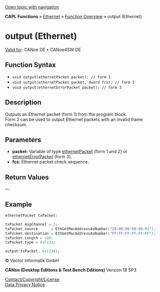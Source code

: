 [Open topic with navigation](../../../../../CANoeDEFamily.htm#Topics/CAPLFunctions/IP/Functions/CAPLfunctionOutputEthernet.md)

**CAPL Functions** » [Ethernet](../CAPLEthernetStartPage.md) » [Function Overview](../CAPLfunctionsIPOverview.md) » output (Ethernet)

# output (Ethernet)

[Valid for](../../../Shared/FeatureAvailability.md): CANoe DE • CANoe4SW DE

## Function Syntax

- `void output(ethernetPacket packet); // form 1`
- `void output(ethernetPacket packet, dword fcs); // form 2`
- `void output(ethernetErrorPacket packet); // form 3`

## Description

Outputs an Ethernet packet (form 1) from the program block.  
Form 2 can be used to output Ethernet packets with an invalid frame checksum.

## Parameters

- **packet**: Variable of type [ethernetPacket](../Objects/CAPLfunctionEthernetPacket.md) (form 1 and 2) or [ethernetErrorPacket](../Objects/CAPLfunctionEthernetErrorPacket.md) (form 3).
- **fcs**: Ethernet packet check sequence.

## Return Values

—

## Example

```c
ethernetPacket txPacket;

txPacket.msgChannel = 1;
txPacket.source      = EthGetMacAddressAsNumber("20:00:00:00:00:01");
txPacket.destination = EthGetMacAddressAsNumber("FF:FF:FF:FF:FF:FF");
txPacket.Length = 100;
txPacket.type = 0xF123;

output(txPacket, 0x1234);
```

© Vector Informatik GmbH

**CANoe (Desktop Editions & Test Bench Editions)** Version 18 SP3

[Contact/Copyright/License](../../../Shared/ContactCopyrightLicense.md)  
[Data Privacy Notice](https://www.vector.com/int/en/company/get-info/privacy-policy/)
